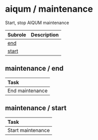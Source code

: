 # aiqum / maintenance 
Start, stop AIQUM maintenance

| Subrole | Description |
| :------ | :---------- |
| [end](#maintenance--end) |  |
| [start](#maintenance--start) |  |




## maintenance / end


| Task |
| :--- |
| End maintenance |



## maintenance / start


| Task |
| :--- |
| Start maintenance |




